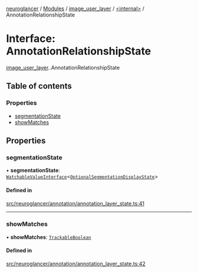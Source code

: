 [neuroglancer](../README.md) / [Modules](../modules.md) / [image\_user\_layer](../modules/image_user_layer.md) / [<internal\>](../modules/image_user_layer._internal_.md) / AnnotationRelationshipState

# Interface: AnnotationRelationshipState

[image_user_layer](../modules/image_user_layer.md).[<internal>](../modules/image_user_layer._internal_.md).AnnotationRelationshipState

## Table of contents

### Properties

- [segmentationState](image_user_layer._internal_.AnnotationRelationshipState.md#segmentationstate)
- [showMatches](image_user_layer._internal_.AnnotationRelationshipState.md#showmatches)

## Properties

### segmentationState

• **segmentationState**: [`WatchableValueInterface`](trackable_value.WatchableValueInterface.md)<[`OptionalSegmentationDisplayState`](../modules/image_user_layer._internal_.md#optionalsegmentationdisplaystate)\>

#### Defined in

[src/neuroglancer/annotation/annotation_layer_state.ts:41](https://github.com/ActiveBrainAtlas2/neuroglancer/blob/540617bc/src/neuroglancer/annotation/annotation_layer_state.ts#L41)

___

### showMatches

• **showMatches**: [`TrackableBoolean`](../classes/trackable_boolean.TrackableBoolean.md)

#### Defined in

[src/neuroglancer/annotation/annotation_layer_state.ts:42](https://github.com/ActiveBrainAtlas2/neuroglancer/blob/540617bc/src/neuroglancer/annotation/annotation_layer_state.ts#L42)
